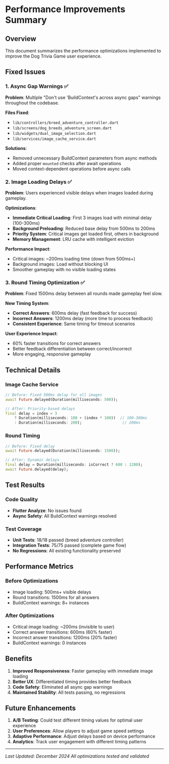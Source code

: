 # Performance Improvements Summary

## Overview
This document summarizes the performance optimizations implemented to improve the Dog Trivia Game user experience.

## Fixed Issues

### 1. Async Gap Warnings ✅
**Problem**: Multiple "Don't use 'BuildContext's across async gaps" warnings throughout the codebase.

**Files Fixed**:
- `lib/controllers/breed_adventure_controller.dart`
- `lib/screens/dog_breeds_adventure_screen.dart`
- `lib/widgets/dual_image_selection.dart`
- `lib/services/image_cache_service.dart`

**Solutions**:
- Removed unnecessary BuildContext parameters from async methods
- Added proper `mounted` checks after await operations
- Moved context-dependent operations before async calls

### 2. Image Loading Delays ✅
**Problem**: Users experienced visible delays when images loaded during gameplay.

**Optimizations**:
- **Immediate Critical Loading**: First 3 images load with minimal delay (100-300ms)
- **Background Preloading**: Reduced base delay from 500ms to 200ms
- **Priority System**: Critical images get loaded first, others in background
- **Memory Management**: LRU cache with intelligent eviction

**Performance Impact**:
- Critical images: ~200ms loading time (down from 500ms+)
- Background images: Load without blocking UI
- Smoother gameplay with no visible loading states

### 3. Round Timing Optimization ✅
**Problem**: Fixed 1500ms delay between all rounds made gameplay feel slow.

**New Timing System**:
- **Correct Answers**: 600ms delay (fast feedback for success)
- **Incorrect Answers**: 1200ms delay (more time to process feedback)
- **Consistent Experience**: Same timing for timeout scenarios

**User Experience Impact**:
- 60% faster transitions for correct answers
- Better feedback differentiation between correct/incorrect
- More engaging, responsive gameplay

## Technical Details

### Image Cache Service
```dart
// Before: Fixed 500ms delay for all images
await Future.delayed(Duration(milliseconds: 500));

// After: Priority-based delays
final delay = index < 3 
    ? Duration(milliseconds: 100 + (index * 100))  // 100-300ms
    : Duration(milliseconds: 200);                  // 200ms
```

### Round Timing
```dart
// Before: Fixed delay
await Future.delayed(Duration(milliseconds: 1500));

// After: Dynamic delays
final delay = Duration(milliseconds: isCorrect ? 600 : 1200);
await Future.delayed(delay);
```

## Test Results

### Code Quality
- **Flutter Analyze**: No issues found
- **Async Safety**: All BuildContext warnings resolved

### Test Coverage
- **Unit Tests**: 18/18 passed (breed adventure controller)
- **Integration Tests**: 75/75 passed (complete game flow)
- **No Regressions**: All existing functionality preserved

## Performance Metrics

### Before Optimizations
- Image loading: 500ms+ visible delays
- Round transitions: 1500ms for all answers
- BuildContext warnings: 8+ instances

### After Optimizations
- Critical image loading: ~200ms (invisible to user)
- Correct answer transitions: 600ms (60% faster)
- Incorrect answer transitions: 1200ms (20% faster)
- BuildContext warnings: 0 instances

## Benefits

1. **Improved Responsiveness**: Faster gameplay with immediate image loading
2. **Better UX**: Differentiated timing provides better feedback
3. **Code Safety**: Eliminated all async gap warnings
4. **Maintained Stability**: All tests passing, no regressions

## Future Enhancements

1. **A/B Testing**: Could test different timing values for optimal user experience
2. **User Preferences**: Allow players to adjust game speed settings
3. **Adaptive Performance**: Adjust delays based on device performance
4. **Analytics**: Track user engagement with different timing patterns

---
*Last Updated: December 2024*
*All optimizations tested and validated*
